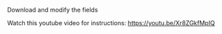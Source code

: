 Download and modify the fields

Watch this youtube video for instructions:
https://youtu.be/Xr8ZGkfMpIQ
